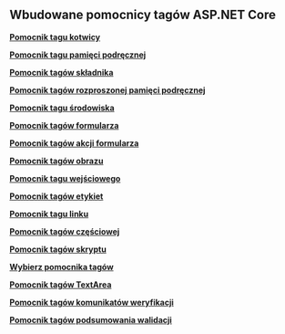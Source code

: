 ## <a name="built-in-aspnet-core-tag-helpers"></a>Wbudowane pomocnicy tagów ASP.NET Core

**[Pomocnik tagu kotwicy](xref:mvc/views/tag-helpers/builtin-th/anchor-tag-helper)**

**[Pomocnik tagu pamięci podręcznej](xref:mvc/views/tag-helpers/builtin-th/cache-tag-helper)**

**[Pomocnik tagów składnika](xref:mvc/views/tag-helpers/builtin-th/component-tag-helper)**

**[Pomocnik tagów rozproszonej pamięci podręcznej](xref:mvc/views/tag-helpers/builtin-th/distributed-cache-tag-helper)**

**[Pomocnik tagu środowiska](xref:mvc/views/tag-helpers/builtin-th/environment-tag-helper)**

**[Pomocnik tagów formularza](xref:mvc/views/working-with-forms#the-form-tag-helper)**

**[Pomocnik tagów akcji formularza](xref:mvc/views/working-with-forms#the-form-action-tag-helper)**

**[Pomocnik tagów obrazu](xref:mvc/views/tag-helpers/builtin-th/image-tag-helper)**

**[Pomocnik tagu wejściowego](xref:mvc/views/working-with-forms#the-input-tag-helper)**

**[Pomocnik tagów etykiet](xref:mvc/views/working-with-forms#the-label-tag-helper)**

**[Pomocnik tagu linku](xref:mvc/views/tag-helpers/builtin-th/link-tag-helper)**

**[Pomocnik tagów częściowej](xref:mvc/views/tag-helpers/builtin-th/partial-tag-helper)**

**[Pomocnik tagów skryptu](xref:mvc/views/tag-helpers/builtin-th/script-tag-helper)**

**[Wybierz pomocnika tagów](xref:mvc/views/working-with-forms#the-select-tag-helper)**

**[Pomocnik tagów TextArea](xref:mvc/views/working-with-forms#the-textarea-tag-helper)**

**[Pomocnik tagów komunikatów weryfikacji](xref:mvc/views/working-with-forms#the-validation-message-tag-helper)**

**[Pomocnik tagów podsumowania walidacji](xref:mvc/views/working-with-forms#the-validation-summary-tag-helper)**
